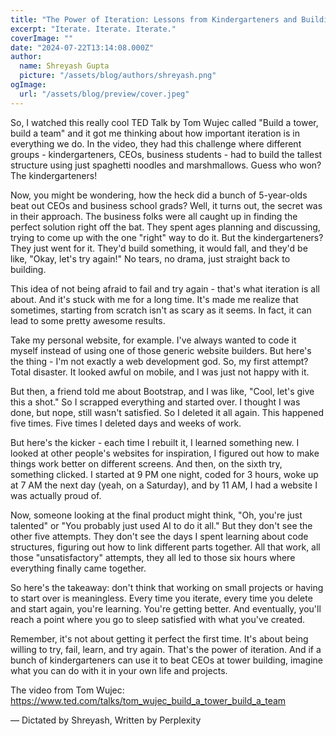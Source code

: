 ```yaml
---
title: "The Power of Iteration: Lessons from Kindergarteners and Building Websites"
excerpt: "Iterate. Iterate. Iterate."
coverImage: ""
date: "2024-07-22T13:14:08.000Z"
author:
  name: Shreyash Gupta
  picture: "/assets/blog/authors/shreyash.png"
ogImage:
  url: "/assets/blog/preview/cover.jpeg"
---
```


So, I watched this really cool TED Talk by Tom Wujec called "Build a tower, build a team" and it got me thinking about how important iteration is in everything we do. In the video, they had this challenge where different groups - kindergarteners, CEOs, business students - had to build the tallest structure using just spaghetti noodles and marshmallows. Guess who won? The kindergarteners!

Now, you might be wondering, how the heck did a bunch of 5-year-olds beat out CEOs and business school grads? Well, it turns out, the secret was in their approach. The business folks were all caught up in finding the perfect solution right off the bat. They spent ages planning and discussing, trying to come up with the one "right" way to do it. But the kindergarteners? They just went for it. They'd build something, it would fall, and they'd be like, "Okay, let's try again!" No tears, no drama, just straight back to building.

This idea of not being afraid to fail and try again - that's what iteration is all about. And it's stuck with me for a long time. It's made me realize that sometimes, starting from scratch isn't as scary as it seems. In fact, it can lead to some pretty awesome results.

Take my personal website, for example. I've always wanted to code it myself instead of using one of those generic website builders. But here's the thing - I'm not exactly a web development god. So, my first attempt? Total disaster. It looked awful on mobile, and I was just not happy with it.

But then, a friend told me about Bootstrap, and I was like, "Cool, let's give this a shot." So I scrapped everything and started over. I thought I was done, but nope, still wasn't satisfied. So I deleted it all again. This happened five times. Five times I deleted days and weeks of work.

But here's the kicker - each time I rebuilt it, I learned something new. I looked at other people's websites for inspiration, I figured out how to make things work better on different screens. And then, on the sixth try, something clicked. I started at 9 PM one night, coded for 3 hours, woke up at 7 AM the next day (yeah, on a Saturday), and by 11 AM, I had a website I was actually proud of.

Now, someone looking at the final product might think, "Oh, you're just talented" or "You probably just used AI to do it all." But they don't see the other five attempts. They don't see the days I spent learning about code structures, figuring out how to link different parts together. All that work, all those "unsatisfactory" attempts, they all led to those six hours where everything finally came together.

So here's the takeaway: don't think that working on small projects or having to start over is meaningless. Every time you iterate, every time you delete and start again, you're learning. You're getting better. And eventually, you'll reach a point where you go to sleep satisfied with what you've created.

Remember, it's not about getting it perfect the first time. It's about being willing to try, fail, learn, and try again. That's the power of iteration. And if a bunch of kindergarteners can use it to beat CEOs at tower building, imagine what you can do with it in your own life and projects.

The video from Tom Wujec: https://www.ted.com/talks/tom_wujec_build_a_tower_build_a_team

— Dictated by Shreyash, Written by Perplexity 